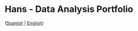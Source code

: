 # Hans - Data Analysis Portfolio 
([Spanish](https://github.com/HansAllTech/Hans_Data_Analysis_Portfolio/blob/main/Proyectos.md#tabla-de-contenido-es--en) | [English](https://github.com/HansAllTech/Hans_Data_Analysis_Portfolio/blob/main/Projects.md#table-of-content-es--en))                
                                                      
                                                                                                                                                                                             
                                                        
                                                                   
                                    
                      
                        
             
    
            
       
   
 
 
 
